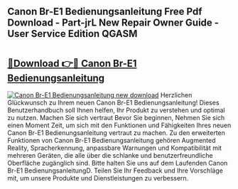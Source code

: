 ## Canon Br-E1 Bedienungsanleitung Free Pdf Download - Part-jrL New Repair Owner Guide - User Service Edition QGASM

# <h2><a href="http://df1no3i.blite.top/?on=Canon+Br-E1+Bedienungsanleitung">🔗Download 👉🔴 Canon Br-E1 Bedienungsanleitung</a></h2>

[![Canon Br-E1 Bedienungsanleitung new download](https://i.imgur.com/lujVjoI.png)](http://df1no3i.blite.top/?on=Canon+Br-E1+Bedienungsanleitung)
Herzlichen Glückwunsch zu Ihrem neuen Canon Br-E1 Bedienungsanleitung! Dieses Benutzerhandbuch soll Ihnen helfen, Ihr Produkt zu verstehen und optimal zu nutzen. Machen Sie sich vertraut Bevor Sie beginnen, Nehmen Sie sich einen Moment Zeit, um sich mit den Funktionen und Fähigkeiten Ihres neuen Canon Br-E1 Bedienungsanleitung vertraut zu machen. Zu den erweiterten Funktionen von Canon Br-E1 Bedienungsanleitung gehören Augmented Reality, Spracherkennung, anpassbare Warnungen und Kompatibilität mit mehreren Geräten, die alle über die schlanke und benutzerfreundliche Oberfläche zugänglich sind. Bitte halten Sie uns auf dem Laufenden Canon Br-E1 BedienungsanleitungD. Teilen Sie Ihr Feedback und Ihre Vorschläge mit, um unsere Produkte und Dienstleistungen zu verbessern.
